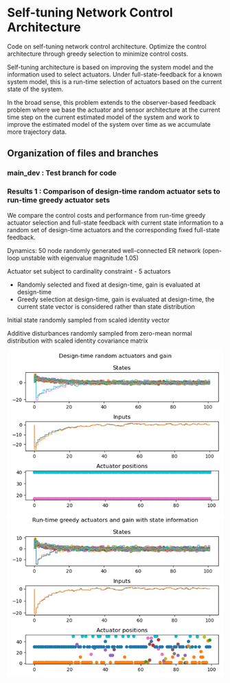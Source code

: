 # Self-tuning Network Control Architecture

Code on self-tuning network control architecture.
Optimize the control architecture through greedy selection to minimize control costs.

Self-tuning architecture is based on improving the system model and the information used to select actuators.
Under full-state-feedback for a known system model, this is a run-time selection of actuators based on the current state of the system.

In the broad sense, this problem extends to the observer-based feedback problem where we base the actuator and sensor architecture at the current time step on the current estimated model of the system and work to improve the estimated model of the system over time as we accumulate more trajectory data.

## Organization of files and branches
### main_dev : Test branch for code
### Results 1 : Comparison of design-time random actuator sets to run-time greedy actuator sets
We compare the control costs and performance from run-time greedy actuator selection and full-state feedback with current state information to a random set of design-time actuators and the corresponding fixed full-state feedback.

Dynamics: 50 node randomly generated well-connected ER network (open-loop unstable with eigenvalue magnitude 1.05)

Actuator set subject to cardinality constraint - 5 actuators
- Randomly selected and fixed at design-time, gain is evaluated at design-time
- Greedy selection at design-time, gain is evaluated at design-time, the current state vector is considered rather than state distribution

Initial state randomly sampled from scaled identity vector

Additive disturbances randomly sampled from zero-mean normal distribution with scaled identity covariance matrix

<img src="images/Plt_traj_1.png">

<img src="images/Plt_traj_4.png">
